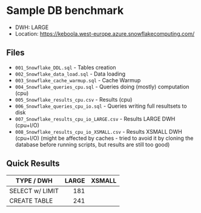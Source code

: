 # Sample DB benchmark

- DWH: LARGE
- Location: https://keboola.west-europe.azure.snowflakecomputing.com/

## Files

- `001_Snowflake_DDL.sql` - Tables creation
- `002_Snowflake_data_load.sql` - Data loading
- `003_Snowflake_cache_warmup.sql` - Cache Warmup
- `004_Snowflake_queries_cpu.sql` - Queries doing (mostly) computation (cpu)
- `005_Snowflake_results_cpu.csv` - Results (cpu)
- `006_Snowflake_queries_cpu_io.sql` - Queries writing full resultsets to disk
- `007_Snowflake_results_cpu_io_LARGE.csv` - Results LARGE DWH (cpu+I/O)
- `008_Snowflake_results_cpu_io_XSMALL.csv` - Results XSMALL DWH (cpu+I/O) (might be affected by caches - tried to avoid it by cloning the database before running scripts, but results are still too good)

## Quick Results

| TYPE / DWH  | LARGE | XSMALL |
| --- | ---: | ---: | 
| SELECT w/ LIMIT | 181 |  |
| CREATE TABLE | 241 |  |